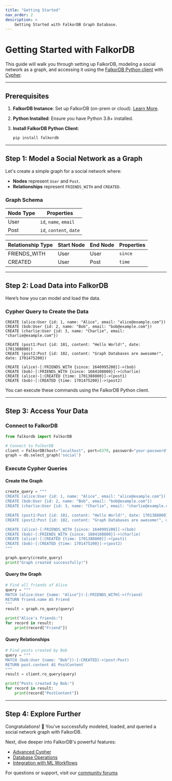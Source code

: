 ```yaml
---
title: "Getting Started"
nav_order: 2
description: >
    Getting Started with FalkorDB Graph Database.
---
```



# Getting Started with FalkorDB

This guide will walk you through setting up FalkorDB, modeling a social network as a graph, 
and accessing it using the [FalkorDB Python client](/clients) with [Cypher](/cypher).

---

## Prerequisites

1. **FalkorDB Instance**: Set up FalkorDB (on-prem or cloud). [Learn More](/configuration).  
2. **Python Installed**: Ensure you have Python 3.8+ installed.  
3. **Install FalkorDB Python Client**:
   
   ```bash
   pip install falkordb
   ```
   
---

## Step 1: Model a Social Network as a Graph

Let's create a simple graph for a social network where:  
- **Nodes** represent `User` and `Post`.
- **Relationships** represent `FRIENDS_WITH` and `CREATED`.

### Graph Schema

| Node Type | Properties               |
|-----------|--------------------------|
| User      | `id`, `name`, `email`    |
| Post      | `id`, `content`, `date`  |

| Relationship Type | Start Node | End Node | Properties   |
|-------------------|------------|----------|--------------|
| FRIENDS_WITH      | User       | User     | `since`      |
| CREATED           | User       | Post     | `time`       |

---

## Step 2: Load Data into FalkorDB

Here’s how you can model and load the data.

### Cypher Query to Create the Data

```cypher
CREATE (alice:User {id: 1, name: "Alice", email: "alice@example.com"})
CREATE (bob:User {id: 2, name: "Bob", email: "bob@example.com"})
CREATE (charlie:User {id: 3, name: "Charlie", email: "charlie@example.com"})

CREATE (post1:Post {id: 101, content: "Hello World!", date: 1701388800})
CREATE (post2:Post {id: 102, content: "Graph Databases are awesome!", date: 1701475200})

CREATE (alice)-[:FRIENDS_WITH {since: 1640995200}]->(bob)
CREATE (bob)-[:FRIENDS_WITH {since: 1684108800}]->(charlie)
CREATE (alice)-[:CREATED {time: 1701388800}]->(post1)
CREATE (bob)-[:CREATED {time: 1701475200}]->(post2)
```

You can execute these commands using the FalkorDB Python client.

---

## Step 3: Access Your Data

### Connect to FalkorDB

```python
from falkordb import FalkorDB

# Connect to FalkorDB
client = FalkorDB(host="localhost", port=6379, password="your-password")
graph = db.select_graph('social')
```

### Execute Cypher Queries

#### Create the Graph

```python
create_query = """
CREATE (alice:User {id: 1, name: "Alice", email: "alice@example.com"})
CREATE (bob:User {id: 2, name: "Bob", email: "bob@example.com"})
CREATE (charlie:User {id: 3, name: "Charlie", email: "charlie@example.com"})

CREATE (post1:Post {id: 101, content: "Hello World!", date: 1701388800})
CREATE (post2:Post {id: 102, content: "Graph Databases are awesome!", date: 1701475200})

CREATE (alice)-[:FRIENDS_WITH {since: 1640995200}]->(bob)
CREATE (bob)-[:FRIENDS_WITH {since: 1684108800}]->(charlie)
CREATE (alice)-[:CREATED {time: 1701388800}]->(post1)
CREATE (bob)-[:CREATED {time: 1701475200}]->(post2)
"""

graph.query(create_query)
print("Graph created successfully!")
```

#### Query the Graph

```python
# Find all friends of Alice
query = """
MATCH (alice:User {name: "Alice"})-[:FRIENDS_WITH]->(friend)
RETURN friend.name AS Friend
"""
result = graph.ro_query(query)

print("Alice's friends:")
for record in result:
    print(record["Friend"])
```

#### Query Relationships

```python
# Find posts created by Bob
query = """
MATCH (bob:User {name: "Bob"})-[:CREATED]->(post:Post)
RETURN post.content AS PostContent
"""
result = client.ro_query(query)

print("Posts created by Bob:")
for record in result:
    print(record["PostContent"])
```

---

## Step 4: Explore Further

Congratulations! 🎉 You've successfully modeled, loaded, and queried a social network graph with FalkorDB.  

Next, dive deeper into FalkorDB's powerful features:
- [Advanced Cypher](/cypher)
- [Database Operations](/operations)
- [Integration with ML Workflows](/llm_support)

For questions or support, visit our [community forums](https://www.falkordb.com/contact-us/)
